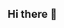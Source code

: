 ## Hi there 👋

<!--
**Pigfalcon/Pigfalcon** is a ✨ _special_ ✨ repository because its `README.md` (this file) appears on your GitHub profile.

Here are some ideas to get you started:

I am currently learning SQL, and learning how to use pandas and numpy in Python
I want to learn more about machine learning, but I am strengthening my coding skills first
Overall just learning to be a data scientist
-->
